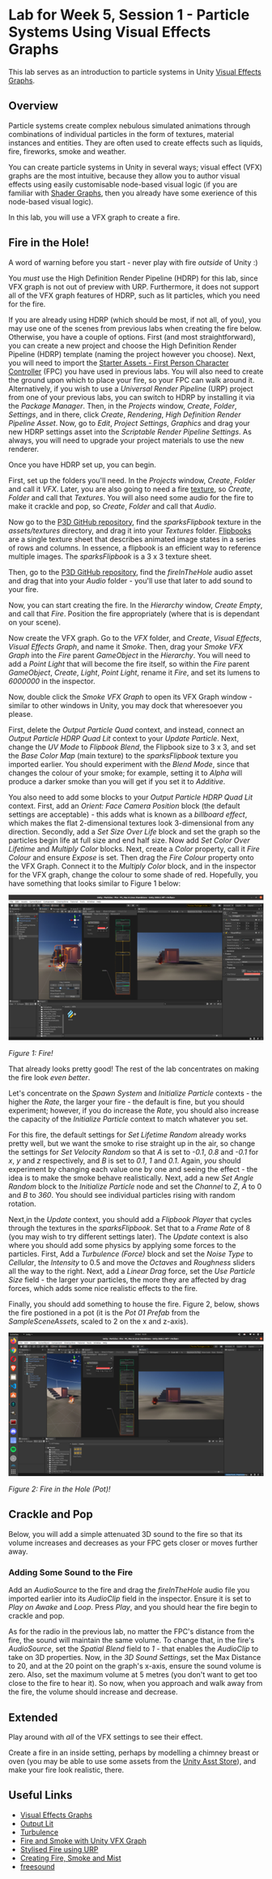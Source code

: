# Lab for Week 5, Session 1 - Particle Systems Using Visual Effects Graphs

This lab serves as an introduction to particle systems in Unity [Visual Effects Graphs](https://unity.com/visual-effect-graph).

## Overview

Particle systems create complex nebulous simulated animations through combinations of individual particles in the form of textures, material instances and entities. They are often used to create effects such as liquids, fire, fireworks, smoke and weather.

You can create particle systems in Unity in several ways; visual effect (VFX) graphs are the most intuitive, because they allow you to author visual effects using easily customisable node-based visual logic (if you are familiar with [Shader Graphs](https://docs.unity3d.com/Packages/com.unity.shadergraph@15.0/manual/index.html), then you already have some exerience of this node-based visual logic).

In this lab, you will use a VFX graph to create a fire.

## Fire in the Hole!

A word of warning before you start - never play with fire _outside_ of Unity :)

You _must_ use the High Definition Render Pipeline (HDRP) for this lab, since VFX graph is not out of preview with URP. Furthermore, it does not support all of the VFX graph features of HDRP, such as lit particles, which you need for the fire.

If you are already using HDRP (which should be most, if not all, of you), you may use one of the scenes from previous labs when creating the fire below. Otherwise, you have a couple of options. First (and most straightforward), you can create a new project and choose the High Definition Render Pipeline (HDRP) template (naming the project however you choose). Next, you will need to import the [Starter Assets - First Person Character Controller](https://assetstore.unity.com/packages/essentials/starter-assets-first-person-character-controller-196525) (FPC) you have used in previous labs. You will also need to create the ground upon which to place your fire, so your FPC can walk around it. Alternatively, if you wish to use a _Universal Render Pipeline_ (URP) project from one of your previous labs, you can switch to HDRP by installing it via the _Package Manager_. Then, in the _Projects_ window, _Create_, _Folder_, _Settings_, and in there, click _Create_, _Rendering_, _High Definition Render Pipeline Asset_. Now, go to _Edit_, _Project Settings_, _Graphics_ and drag your new HDRP settings asset into the _Scriptable Render Pipeline Settings_. As always, you will need to upgrade your project materials to use the new renderer.

Once you have HDRP set up, you can begin.

First, set up the folders you'll need. In the _Projects_ window, _Create_, _Folder_ and call it _VFX_. Later, you are also going to need a fire [texture](https://docs.unity3d.com/Manual/Textures.html), so _Create_, _Folder_ and call that _Textures_. You will also need some audio for the fire to make it crackle and pop, so _Create_, _Folder_ and call that _Audio_.

Now go to the [P3D GitHub repository](https://github.com/glowkeeper/P3D), find the _sparksFlipbook_ texture in the _assets/textures_ directory, and drag it into your _Textures_ folder. [Flipbooks](https://vfxdoc.readthedocs.io/en/latest/textures/flipbooks/) are a single texture sheet that describes animated image states in a series of rows and columns. In essence, a flipbook is an efficient way to reference multiple images. The _sparksFlipbook_ is a 3 x 3 texture sheet. 

Then, go to the [P3D GitHub repository](https://github.com/glowkeeper/P3D), find the _fireInTheHole_ audio asset and drag that into your _Audio_ folder - you'll use that later to add sound to your fire.

Now, you can start creating the fire. In the _Hierarchy_ window, _Create Empty_, and call that _Fire_. Position the fire appropriately (where that is is dependant on your scene).

Now create the VFX graph. Go to the _VFX_ folder, and _Create_, _Visual Effects_, _Visual Effects Graph_, and name it _Smoke_. Then, drag your _Smoke VFX Graph_ into the _Fire_ parent _GameObject_ in the _Hierarchy_. You will need to add a _Point Light_ that will become the fire itself, so within the _Fire_ parent _GameObject_, _Create_, _Light_, _Point Light_, rename it _Fire_, and set its lumens to _6000000_ in the inspector.

Now, double click the _Smoke VFX Graph_ to open its VFX Graph window - similar to other windows in Unity, you may dock that wheresoever you please.

First, delete the _Output Particle Quad_ context, and instead, connect an _Output Particle HDRP Quad Lit_ context to your _Update Particle_. Next, change the _UV Mode_ to _Flipbook Blend_, the Flipbook size to 3 x 3, and set the _Base Color Map_ (main texture) to the _sparksFlipbook_ texture you imported earlier. You should experiment with the _Blend Mode_, since that changes the colour of your smoke; for example, setting it to _Alpha_ will produce a darker smoke than you will get if you set it to _Additive_.

You also need to add some blocks to your _Output Particle HDRP Quad Lit_ context. First, add an _Orient: Face Camera Position_ block (the default settings are acceptable) - this adds what is known as a _billboard effect_, which makes the flat 2-dimensional textures look 3-dimensional from any direction. Secondly, add a _Set Size Over Life_ block and set the graph so the particles begin life at full size and end half size. Now add _Set Color Over Lifetime_ and _Multiply Color_ blocks. Next, create a _Color_ property, call it _Fire Colour_ and ensure _Expose_ is set. Then drag the _Fire Colour_ property onto the VFX Graph. Connect it to the _Multiply Color_ block, and in the inspector for the VFX graph, change the colour to some shade of red. Hopefully, you have something that looks similar to Figure 1 below:

![](./images/firstFire.png)

_Figure 1: Fire!_

That already looks pretty good! The rest of the lab concentrates on making the fire look _even better_.

Let's concentrate on the _Spawn System_ and _Initialize Particle_ contexts - the higher the _Rate_, the larger your fire - the default is fine, but you should experiment; however, if you do increase the _Rate_, you should also increase the capacity of the _Initialize Particle_ context to match whatever you set.

For this fire, the default settings for _Set Lifetime Random_ already works pretty well, but we want the smoke to rise straight up in the air, so change the settings for _Set Velocity Random_ so that _A_ is set to _-0.1_, _0.8_ and _-0.1_ for _x_, _y_ and _z_ respectively, and _B_ is set to _0.1_, _1_ and _0.1_. Again, _you_ should experiment by changing each value one by one and seeing the effect - the idea is to make the smoke behave realistically. Next, add a new _Set Angle Random_ block to the  _Initialize Particle_ node and set the _Channel_ to _Z_, _A_ to 0 and _B_ to _360_. You should see individual particles rising with random rotation.

Next,in the _Update_ context, you should add a _Flipbook Player_ that cycles through the textures in the _sparksFlipbook_. Set that to a _Frame Rate_ of 8 (you may wish to try different settings later). The _Update_ context is also where you should add some physics by applying some forces to the particles. First, Add a _Turbulence (Force)_ block and set the _Noise Type_ to _Cellular_, the _Intensity_ to 0.5 and move the _Octaves_ and _Roughness_ sliders all the way to the right. Next, add a _Linear Drag_ force, set the _Use Particle Size_ field - the larger your particles, the more they are affected by drag forces, which adds some nice realistic effects to the fire.

Finally, you should add something to house the fire. Figure 2, below, shows the fire postioned in a pot (it is the _Pot 01_ _Prefab_ from the _SampleSceneAssets_, scaled to 2 on the x and z-axis).

![](./images/fireInTheHole.png)

_Figure 2: Fire in the Hole (Pot)!_

## Crackle and Pop

Below, you will add a simple attenuated 3D sound to the fire so that its volume increases and decreases as your FPC gets closer or moves further away.

### Adding Some Sound to the Fire

Add an _AudioSource_ to the fire and drag the _fireInTheHole_ audio file you imported earlier into its _AudioClip_ field in the inspector. Ensure it is set to _Play on Awake_ and _Loop_. Press _Play_, and you should hear the fire begin to crackle and pop.

As for the radio in the previous lab, no matter the FPC's distance from the fire, the sound will maintain the same volume. To change that, in the fire's _AudioSource_, set the _Spatial Blend_ field to _1_ - that enables the _AudioClip_ to take on 3D properties. Now, in the _3D Sound Settings_, set the Max Distance to 20, and at the 20 point on the graph's x-axis, ensure the sound volume is zero. Also, set the maximum volume at 5 metres (you don't want to get too close to the fire to hear it). So now, when you approach and walk away from the fire, the volume should increase and decrease.

## Extended

Play around with _all_ of the VFX settings to see their effect.

Create a fire in an inside setting, perhaps by modelling a chimney breast or oven (you may be able to use some assets from the [Unity Asst Store](https://assetstore.unity.com/)), and make your fire look realistic, there.

## Useful Links

+ [Visual Effects Graphs](https://unity.com/visual-effect-graph)
+ [Output Lit](https://docs.unity3d.com/Packages/com.unity.visualeffectgraph@10.2/manual/Context-OutputLitSettings.html)
+ [Turbulence](https://docs.unity3d.com/Packages/com.unity.visualeffectgraph@10.2/manual/Block-Turbulence.html)
+ [Fire and Smoke with Unity VFX Graph](https://www.youtube.com/watch?v=R6D1b7zZHHA)
+ [Stylised Fire using URP](https://www.youtube.com/watch?v=XQlFokCzU6M)
+ [Creating Fire, Smoke and Mist](https://www.youtube.com/watch?v=OCzGXcdyqnQ)
+ [freesound](https://freesound.org/)